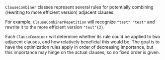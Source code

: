 `ClauseCombiner` classes represent several rules for
potentially combining (rewriting to more efficient version)
adjacent clauses.

For example, `ClauseCombinerRepetition` will recognize
<code>"test" "test"</code> and rewrite it to the more efficient
version <code>"test"{2}</code>.

Each `ClauseCombiner` will determine whether its rule
could be applied to two adjacent clauses, and how relatively 
beneficial this would be. The goal is to have the 
optimization rules apply in order of decreasing importance,
but this importance may hinge on the actual clauses, so
no fixed order is given.
